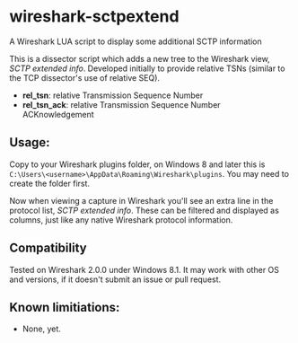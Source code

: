 # wireshark-sctpextend
A Wireshark LUA script to display some additional SCTP information

This is a dissector script which adds a new tree to the Wireshark view, _SCTP extended info_. Developed initially to provide relative TSNs (similar to the TCP dissector's use of relative SEQ).

* **rel_tsn**: relative Transmission Sequence Number
* **rel_tsn_ack**: relative Transmission Sequence Number ACKnowledgement

## Usage:
Copy to your Wireshark plugins folder, on Windows 8 and later this is `C:\Users\<username>\AppData\Roaming\Wireshark\plugins`. You may need to create the folder first.

Now when viewing a capture in Wireshark you'll see an extra line in the protocol list, _SCTP extended info_. These can be filtered and displayed as columns, just like any native Wireshark protocol information.

## Compatibility
Tested on Wireshark 2.0.0 under Windows 8.1. It may work with other OS and versions, if it doesn't submit an issue or pull request.

## Known limitiations:
* None, yet.
